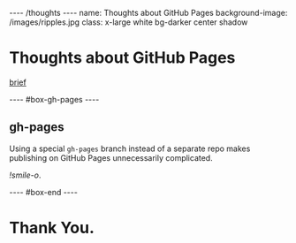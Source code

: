---- /thoughts ----
name: Thoughts about GitHub Pages
background-image: /images/ripples.jpg
class: x-large white bg-darker center shadow

# Thoughts about GitHub Pages
[brief](/)

---- #box-gh-pages ----

## gh-pages

Using a special `gh-pages` branch instead of a separate repo makes publishing  on GitHub Pages unnecessarily complicated.

_!smile-o_.

---- #box-end ----

# Thank You.
